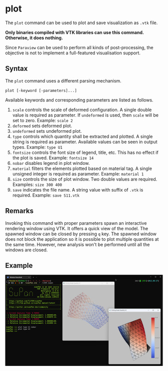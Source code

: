 # plot

The `plot` command can be used to plot and save visualization as `.vtk` file.

**Only binaries compiled with VTK libraries can use this command. Otherwise, it does nothing.**

Since `Paraview` can be used to perform all kinds of post-processing, the objective is not to implement a full-featured
visualisation support.

## Syntax

The `plot` command uses a different parsing mechanism.

```
plot [-keyword [-parameters]...]
```

Available keywords and corresponding parameters are listed as follows.

1. `scale` controls the scale of deformed configuration. A single double value is required as parameter. If `undeformed`
   is used, then `scale` will be set to zero. Example: `scale 2`
2. `deformed` sets deformed plot.
3. `undeformed` sets undeformed plot.
4. `type` controls which quantity shall be extracted and plotted. A single string is required as parameter. Available
   values can be seen in output types. Example: `type U1`
5. `fontsize` controls the font size of legend, title, etc. This has no effect if the plot is saved.
   Example: `fontsize 14`
6. `nobar` disables legend in plot window.
7. `material` filters the elements plotted based on material tag. A single unsigned integer is required as parameter.
   Example: `material 1`
8. `size` controls the size of plot window. Two double values are required. Examples: `size 300 400`
9. `save` indicates the file name. A string value with suffix of `.vtk` is required. Example: `save S11.vtk`

## Remarks

Invoking this command with proper parameters spawn an interactive rendering window using VTK.
It offers a quick view of the model.
The spawned window can be closed by pressing `q` key.
The spawned window does not block the application so it is possible to plot multiple quantities at the same time.
However, new analysis won't be performed until all the windows are closed.

## Example

![plot](https://raw.githubusercontent.com/flathub/io.github.tlcfem.suanPan/screenshot/plot.png)
